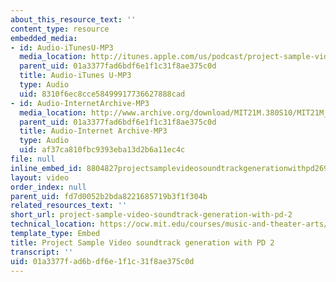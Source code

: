 ```yaml
---
about_this_resource_text: ''
content_type: resource
embedded_media:
- id: Audio-iTunesU-MP3
  media_location: http://itunes.apple.com/us/podcast/project-sample-video-soundtrack/id439700566?i=94265773
  parent_uid: 01a3377fad6bdf6e1f1c31f8ae375c0d
  title: Audio-iTunes U-MP3
  type: Audio
  uid: 8310f6ec8cce58499917736627888cad
- id: Audio-InternetArchive-MP3
  media_location: http://www.archive.org/download/MIT21M.380S10/MIT21M_380S10proj_a2.mp3
  parent_uid: 01a3377fad6bdf6e1f1c31f8ae375c0d
  title: Audio-Internet Archive-MP3
  type: Audio
  uid: af37ca810fbc9393eba13d2b6a11ec4c
file: null
inline_embed_id: 8804827projectsamplevideosoundtrackgenerationwithpd269216281
layout: video
order_index: null
parent_uid: fd7d0052b2bda8221685719b3f1f304b
related_resources_text: ''
short_url: project-sample-video-soundtrack-generation-with-pd-2
technical_location: https://ocw.mit.edu/courses/music-and-theater-arts/21m-380-music-and-technology-algorithmic-and-generative-music-spring-2010/assignments-and-projects/video-soundtrack/project-sample-video-soundtrack-generation-with-pd-2
template_type: Embed
title: Project Sample Video soundtrack generation with PD 2
transcript: ''
uid: 01a3377f-ad6b-df6e-1f1c-31f8ae375c0d
---
```

